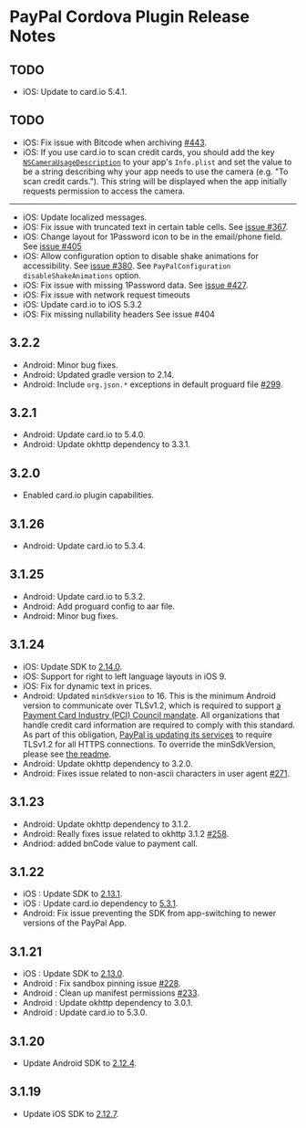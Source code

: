 PayPal Cordova Plugin Release Notes
===================================
TODO
-----
* iOS: Update to card.io 5.4.1.

TODO
-----
* iOS: Fix issue with Bitcode when archiving [#443](https://github.com/paypal/PayPal-iOS-SDK/issues/443).
* iOS: If you use card.io to scan credit cards, you should add the key
  [`NSCameraUsageDescription`](https://developer.apple.com/library/prerelease/content/documentation/General/Reference/InfoPlistKeyReference/Articles/CocoaKeys.html#//apple_ref/doc/uid/TP40009251-SW24)
  to your app's `Info.plist` and set the value to be a string describing why your app needs to use the camera
  (e.g. "To scan credit cards."). This string will be displayed when the app initially requests permission to access
  the camera.

-----

* iOS: Update localized messages.
* iOS: Fix issue with truncated text in certain table cells. See [issue #367](https://github.com/paypal/PayPal-iOS-SDK/issues/367).
* iOS: Change layout for 1Password icon to be in the email/phone field. See [issue #405](https://github.com/paypal/PayPal-iOS-SDK/issues/405)
* iOS: Allow configuration option to disable shake animations for accessibility. See [issue #380](https://github.com/paypal/PayPal-iOS-SDK/issues/380). See `PayPalConfiguration disableShakeAnimations` option.
* iOS: Fix issue with missing 1Password data. See [issue #427](https://github.com/paypal/PayPal-iOS-SDK/issues/427).
* iOS: Fix issue with network request timeouts
* iOS: Update card.io to iOS 5.3.2
* iOS: Fix missing nullability headers See issue #404

3.2.2
-----
* Android: Minor bug fixes.
* Android: Updated gradle version to 2.14.
* Android: Include `org.json.*` exceptions in default proguard file [#299](https://github.com/paypal/PayPal-Android-SDK/issues/299).

3.2.1
-----
* Android: Update card.io to 5.4.0.
* Android: Update okhttp dependency to 3.3.1.

3.2.0
------
* Enabled card.io plugin capabilities.

3.1.26
------
* Android: Update card.io to 5.3.4.

3.1.25
------
* Android: Update card.io to 5.3.2.
* Android: Add proguard config to aar file.
* Android: Minor bug fixes.

3.1.24
------
* iOS: Update SDK to [2.14.0](https://github.com/paypal/PayPal-iOS-SDK/releases/tag/2.14.0).
* iOS: Support for right to left language layouts in iOS 9.
* iOS: Fix for dynamic text in prices.
* Android:  Updated `minSdkVersion` to 16.  This is the minimum Android version to communicate over TLSv1.2, which is required to support [a Payment Card Industry (PCI) Council mandate](http://blog.pcisecuritystandards.org/migrating-from-ssl-and-early-tls). All organizations that handle credit card information are required to comply with this standard. As part of this obligation, [PayPal is updating its services](https://github.com/paypal/tls-update) to require TLSv1.2 for all HTTPS connections. To override the minSdkVersion, please see [the readme](https://github.com/paypal/PayPal-Android-SDK/blob/master/README.md#override-minsdkversion).
* Android: Update okhttp dependency to 3.2.0.
* Android: Fixes issue related to non-ascii characters in user agent [#271](https://github.com/paypal/PayPal-Android-SDK/issues/271).

3.1.23
------
* Android: Update okhttp dependency to 3.1.2.
* Android: Really fixes issue related to okhttp 3.1.2 [#258](https://github.com/paypal/PayPal-Android-SDK/issues/258).
* Andriod: added bnCode value to payment call.

3.1.22
------
* iOS : Update SDK to [2.13.1](https://github.com/paypal/PayPal-iOS-SDK/releases/tag/2.13.1).
* iOS : Update card.io dependency to [5.3.1](https://github.com/card-io/card.io-iOS-SDK/releases/tag/5.3.1).
* Android: Fix issue preventing the SDK from app-switching to newer versions of the PayPal App.

3.1.21
------
* iOS : Update SDK to [2.13.0](https://github.com/paypal/PayPal-iOS-SDK/releases/tag/2.13.0).
* Android : Fix sandbox pinning issue [#228](https://github.com/paypal/PayPal-Android-SDK/issues/228).
* Android : Clean up manifest permissions [#233](https://github.com/paypal/PayPal-Android-SDK/issues/233).
* Android : Update okhttp dependency to 3.0.1.
* Android : Update card.io to 5.3.0.

3.1.20
------
* Update Android SDK to [2.12.4](https://github.com/paypal/PayPal-Android-SDK/releases/tag/2.12.4).

3.1.19
------
* Update iOS SDK to [2.12.7](https://github.com/paypal/PayPal-iOS-SDK/releases/tag/2.12.7).
